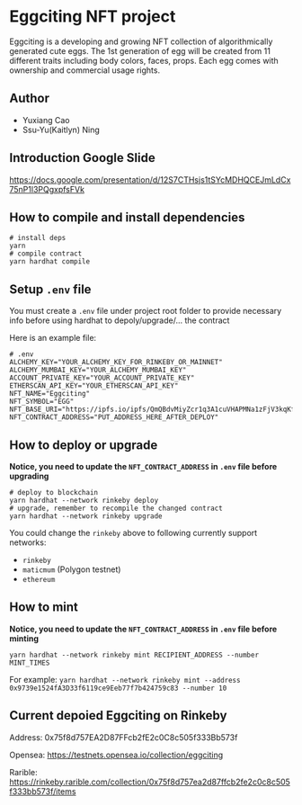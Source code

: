 # Eggciting NFT project

Eggciting is a developing and growing NFT collection of algorithmically generated cute eggs. The 1st generation of egg will be created from 11 different traits including body colors, faces, props. Each egg comes with ownership and commercial usage rights.

## Author

- Yuxiang Cao
- Ssu-Yu(Kaitlyn) Ning

## Introduction Google Slide

https://docs.google.com/presentation/d/12S7CTHsjs1tSYcMDHQCEJmLdCx75nP1l3PQgxpfsFVk

## How to compile and install dependencies

```shell
# install deps
yarn
# compile contract
yarn hardhat compile
```

## Setup `.env` file

You must create a `.env` file under project root folder to provide necessary info before using hardhat to depoly/upgrade/... the contract

Here is an example file:
```
# .env
ALCHEMY_KEY="YOUR_ALCHEMY_KEY_FOR_RINKEBY_OR_MAINNET"
ALCHEMY_MUMBAI_KEY="YOUR_ALCHEMY_MUMBAI_KEY"
ACCOUNT_PRIVATE_KEY="YOUR_ACCOUNT_PRIVATE_KEY"
ETHERSCAN_API_KEY="YOUR_ETHERSCAN_API_KEY"
NFT_NAME="Eggciting"
NFT_SYMBOL="EGG"
NFT_BASE_URI="https://ipfs.io/ipfs/QmQBdvMiyZcr1q3A1cuVHAPMNa1zFjV3kqKff2rjmutjG9/"
NFT_CONTRACT_ADDRESS="PUT_ADDRESS_HERE_AFTER_DEPLOY"
```

## How to deploy or upgrade

**Notice, you need to update the `NFT_CONTRACT_ADDRESS` in `.env` file before upgrading**

```shell
# deploy to blockchain
yarn hardhat --network rinkeby deploy
# upgrade, remember to recompile the changed contract
yarn hardhat --network rinkeby upgrade
```

You could change the `rinkeby` above to following currently support networks:

- `rinkeby`
- `maticmum` (Polygon testnet)
- `ethereum`

## How to mint

**Notice, you need to update the `NFT_CONTRACT_ADDRESS` in `.env` file before minting**

```shell
yarn hardhat --network rinkeby mint RECIPIENT_ADDRESS --number MINT_TIMES
```

For example: `yarn hardhat --network rinkeby mint --address 0x9739e1524fA3D33f6119ce9Eeb77f7b424759c83 --number 10`

## Current depoied Eggciting on Rinkeby

Address: 0x75f8d757EA2D87FFcb2fE2c0C8c505f333Bb573f

Opensea: https://testnets.opensea.io/collection/eggciting

Rarible: https://rinkeby.rarible.com/collection/0x75f8d757ea2d87ffcb2fe2c0c8c505f333bb573f/items
